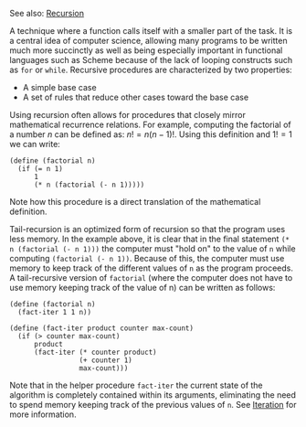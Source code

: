 See also: [Recursion](../recursion)

A technique where a function calls itself with a smaller part of the task. It is a central idea of computer science, allowing many programs to be written much more succinctly as well as being especially important in functional languages such as Scheme because of the lack of looping constructs such as `for` or `while`. Recursive procedures are characterized by two properties:

- A simple base case
- A set of rules that reduce other cases toward the base case

Using recursion often allows for procedures that closely mirror mathematical recurrence relations. For example, computing the factorial of a number $n$ can be defined as: $n! = n(n - 1)!$. Using this definition and $1! = 1$ we can write:

    (define (factorial n)
      (if (= n 1)
          1
          (* n (factorial (- n 1)))))

Note how this procedure is a direct translation of the mathematical definition.

Tail-recursion is an optimized form of recursion so that the program uses less memory. In the example above, it is clear that in the final statement `(* n (factorial (- n 1)))` the computer must "hold on" to the value of `n` while computing `(factorial (- n 1))`. Because of this, the computer must use memory to keep track of the different values of `n` as the program proceeds. A tail-recursive version of `factorial` (where the computer does not have to use memory keeping track of the value of n) can be written as follows:

    (define (factorial n)
      (fact-iter 1 1 n))

    (define (fact-iter product counter max-count)
      (if (> counter max-count)
          product
          (fact-iter (* counter product)
                     (+ counter 1)
                     max-count)))

Note that in the helper procedure `fact-iter` the current state of the algorithm is completely contained within its arguments, eliminating the need to spend memory keeping track of the previous values of `n`. See [Iteration](wiki:iteration) for more information.